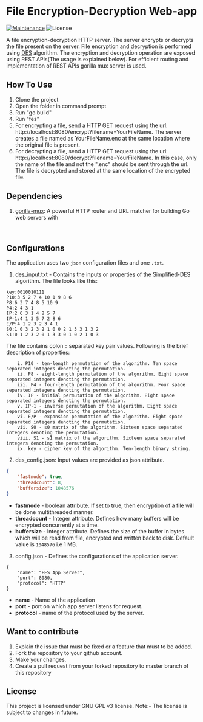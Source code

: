 # File Encryption-Decryption Web-app

[![Maintenance](https://img.shields.io/badge/Maintained%3F-yes-green.svg)](https://GitHub.com/Naereen/StrapDown.js/graphs/commit-activity) ![License](https://img.shields.io/cran/l/devtools)

A file encryption-decryption HTTP server. The server encrypts or decrypts the file present on the server. File encryption and decryption is performed using [DES](https://www.cs.uri.edu/cryptography/dessimplified.htm#:~:text=Simplified%20DES%20is%20an%20algorithm,on%20blocks%20of%2012%20bits.) algorithm.
The encryption and decryption operation are exposed using REST APIs(The usage is explained below). For efficient routing and implementation of REST APIs gorilla mux server is used.

## How To Use
1. Clone the project
2. Open the folder in command prompt
3. Run "go build"
4. Run "fes"
5. For encrypting a file, send a HTTP GET request using the url: http://localhost:8080/encrypt?filename=YourFileName. The server creates a file named as YourFileName.enc at the same location where the original file is present.
6. For decrypting a file, send a HTTP GET request using the url: http://localhost:8080/decrypt?filename=YourFileName. In this case, only the name of the file and not the ".enc" should be sent through the url. The file is decrypted and stored at the same location of the encrypted file.

## Dependencies
1. [gorilla-mux](https://github.com/gorilla/mux): A powerful HTTP router and URL matcher for building Go web servers with 

<br>

## Configurations
The application uses two ```json``` configuration files and one ```.txt```.
1. des_input.txt - Contains the inputs or properties of the Simplified-DES algorithm. The file looks like this:
```
key:0010010111
P10:3 5 2 7 4 10 1 9 8 6
P8:6 3 7 4 8 5 10 9
P4:2 4 3 1
IP:2 6 3 1 4 8 5 7
IP-1:4 1 3 5 7 2 8 6
E/P:4 1 2 3 2 3 4 1
S0:1 0 3 2 3 2 1 0 0 2 1 3 3 1 3 2
S1:0 1 2 3 2 0 1 3 3 0 1 0 2 1 0 3
```
The file contains colon ```:``` separated key pair values. Following is the brief description of properties:
```
    i. P10 - ten-length permutation of the algorithm. Ten space separated integers denoting the permutation.
    ii. P8 - eight-length permutation of the algorithm. Eight space separated integers denoting the permutation.
    iii. P4 - four-length permutation of the algorithm. Four space separated integers denoting the permutation.
    iv. IP - initial permutation of the algorithm. Eight space separated integers denoting the permutation.
    v. IP-1 - inverse permutation of the algorithm. Eight space separated integers denoting the permutation.
    vi. E/P - expansion permutation of the algorithm. Eight space separated integers denoting the permutation.
    vii. S0 - s0 matrix of the algorithm. Sixteen space separated integers denoting the permutation.
    viii. S1 - s1 matrix of the algorithm. Sixteen space separated integers denoting the permutation.
    ix. key - cipher key of the algorithm. Ten-length binary string.
```

2. des_config.json: Input values are provided as json attribute.
```json
{
	"fastmode": true,
	"threadcount": 8,
    "buffersize": 1048576
}
```
* **fastmode** - boolean attribute. If set to true, then encryption of a file will be done multithreaded manner.
* **threadcount** - Integer attribute. Defines how many buffers will be encrypted concurrently at a time.
* **buffersize** - Integer attribute. Defines the size of the buffer in bytes which will be read from file, encrypted and written back to disk. Default value is ```1048576``` i.e 1 MB.

3. config.json - Defines the configurations of the application server.
```
{
	"name": "FES App Server",
	"port": 8080,
    "protocol": "HTTP"
}
```
* **name** - Name of the application
* **port** - port on which app server listens for request.
* **protocol** - name of the protocol used by the server.

## Want to contribute
1. Explain the issue that must be fixed or a feature that must to be added.
2. Fork the repository to your github account.
3. Make your changes.
4. Create a pull request from your forked repository to master branch of this repository

## License
This project is licensed under GNU GPL v3 license.
Note:- The license is subject to changes in future.